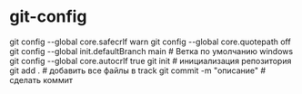 # git-config

git config --global core.safecrlf warn
git config --global core.quotepath off
git config --global init.defaultBranch main # Ветка по умолчанию
windows
git config --global core.autocrlf true
git init # инициализация репозитория
git add . # добавить все файлы в track
git commit -m "описание" # сделать коммит